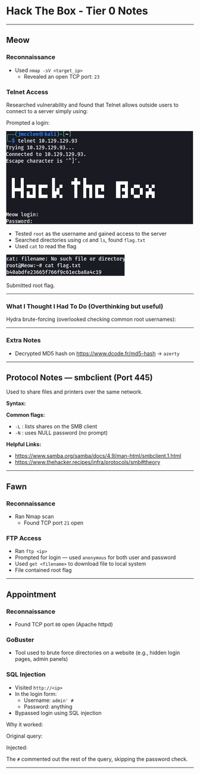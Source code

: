 # Hack The Box - Tier 0 Notes

---

## Meow

### Reconnaissance

- Used `nmap -sV <target_ip>`
  - Revealed an open TCP port: `23`

### Telnet Access

Researched vulnerability and found that Telnet allows outside users to connect to a server simply using:


Prompted a login:

![Telnet Prompt](./images/264f2249efff1e63dbea8ebb5281d403.png)

- Tested `root` as the username and gained access to the server
- Searched directories using `cd` and `ls`, found `flag.txt`
- Used `cat` to read the flag

![Flag Output](./images/f359d75e0e035c1149359694338d31ae.png)

Submitted root flag.

---

### What I Thought I Had To Do (Overthinking but useful)

Hydra brute-forcing (overlooked checking common root usernames):



---

### Extra Notes

- Decrypted MD5 hash on https://www.dcode.fr/md5-hash → `azerty`

---

## Protocol Notes — smbclient (Port 445)

Used to share files and printers over the same network.

**Syntax:**


**Common flags:**

- `-L` : lists shares on the SMB client
- `-N` : uses NULL password (no prompt)

**Helpful Links:**

- https://www.samba.org/samba/docs/4.9/man-html/smbclient.1.html  
- https://www.thehacker.recipes/infra/protocols/smb#theory

---

## Fawn

### Reconnaissance

- Ran Nmap scan
  - Found TCP port `21` open

### FTP Access

- Ran `ftp <ip>`
- Prompted for login — used `anonymous` for both user and password
- Used `get <filename>` to download file to local system
- File contained root flag

---

## Appointment

### Reconnaissance

- Found TCP port `80` open (Apache httpd)

### GoBuster

- Tool used to brute force directories on a website (e.g., hidden login pages, admin panels)

### SQL Injection

- Visited `http://<ip>`
- In the login form:
  - Username: `admin' #`
  - Password: anything
- Bypassed login using SQL injection

Why it worked:

Original query:


Injected:


The `#` commented out the rest of the query, skipping the password check.

---





